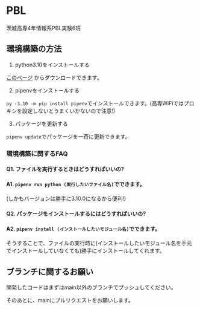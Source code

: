 # PBL
茨城高専4年情報系PBL実験6班

## 環境構築の方法

1. python3.10をインストールする

[このページ](https://www.python.org/downloads/release/python-3100/) からダウンロードできます。

2. pipenvをインストールする

`py -3.10 -m pip install pipenv`でインストールできます。(高専WiFiではプロキシを設定しないとうまくいかないので注意!)

3. パッケージを更新する

`pipenv update`でパッケージを一斉に更新できます。


### 環境構築に関するFAQ

#### Q1. ファイルを実行するときはどうすればいいの?

#### A1. `pipenv run python (実行したいファイル名)`でできます。

(しかもバージョンは勝手に3.10.0になるから便利!)

#### Q2. パッケージをインストールするにはどうすればいいの?

#### A2. `pipenv install (インストールしたいモジュール名)`でできます。

そうすることで、ファイルの実行時に(インストールしたいモジュール名を手元でインストールしていなくても)勝手にインストールしてくれます。


## ブランチに関するお願い

開発したコードはまずはmain以外のブランチでプッシュしてください。

そのあとに、mainにプルリクエストをお願いします。